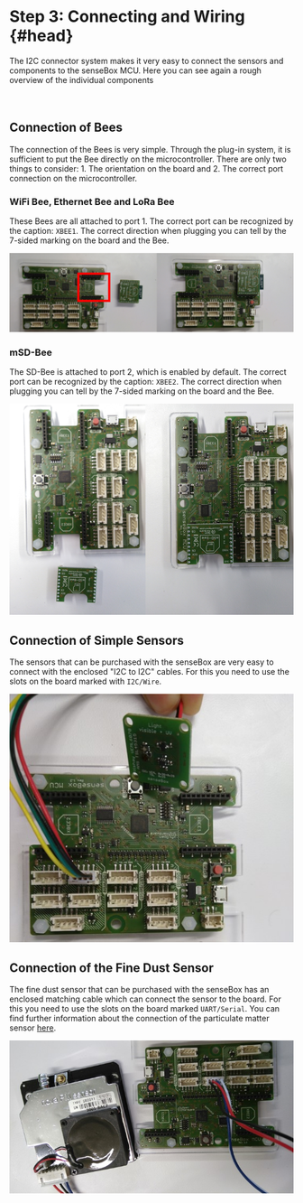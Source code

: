 # Step 3: Connecting and Wiring {#head}

<div class="description">The I2C connector system makes it very easy to connect the sensors and components to the senseBox MCU. Here you can see again a rough overview of the individual components</div>

<div class="line">
    <br>
    <br>
</div>

## Connection of Bees

The connection of the Bees is very simple. Through the plug-in system, it is sufficient to put the Bee directly on the microcontroller. There are only two things to consider: 1. The orientation on the board and 2. The correct port connection on the microcontroller.

### WiFi Bee, Ethernet Bee and LoRa Bee
These Bees are all attached to port 1. The correct port can be recognized by the caption: ``XBEE1``. The correct direction when plugging you can tell by the 7-sided marking on the board and the Bee.


![Exemplary connection of the WiFi Bee to the MCU (XBEE1)](../pictures/plug-in-components/wifi-anschluss.png)

### mSD-Bee
The SD-Bee is attached to port 2, which is enabled by default. The correct port can be recognized by the caption: ``XBEE2``. The correct direction when plugging you can tell by the 7-sided marking on the board and the Bee.


![Connection of mSD-Bee to the MCU (XBEE1)](../pictures/plug-in-components/sd-anschluss.png)

## Connection of Simple Sensors

The sensors that can be purchased with the senseBox are very easy to connect with the enclosed "I2C to I2C" cables. For this you need to use the slots on the board marked with ``I2C/Wire``.

![Connection of simple sensors)](../pictures/plug-in-components/sensor-anschluss.jpg)

## Connection of the Fine Dust Sensor
The fine dust sensor that can be purchased with the senseBox has an enclosed matching cable which can connect the sensor to the board. For this you need to use the slots on the board marked  ``UART/Serial``. You can find further information about the connection of the particulate matter sensor
 [here](../komponenten/sensoren/feinstaub.md).

![Connection of the fine dust sensor](../pictures/plug-in-components/feinstaub-anschluss.jpg)
